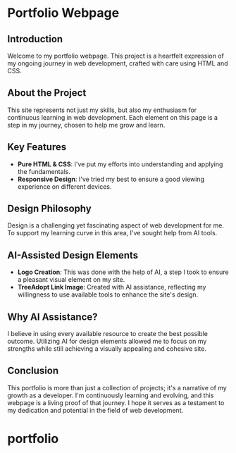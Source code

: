 # Portfolio Webpage

## Introduction

Welcome to my portfolio webpage. This project is a heartfelt expression of my ongoing journey in web development, crafted with care using HTML and CSS.

## About the Project

This site represents not just my skills, but also my enthusiasm for continuous learning in web development. Each element on this page is a step in my journey, chosen to help me grow and learn.

## Key Features

- **Pure HTML & CSS**: I've put my efforts into understanding and applying the fundamentals.
- **Responsive Design**: I've tried my best to ensure a good viewing experience on different devices.

## Design Philosophy

Design is a challenging yet fascinating aspect of web development for me. To support my learning curve in this area, I've sought help from AI tools.

## AI-Assisted Design Elements

- **Logo Creation**: This was done with the help of AI, a step I took to ensure a pleasant visual element on my site.
- **TreeAdopt Link Image**: Created with AI assistance, reflecting my willingness to use available tools to enhance the site's design.

## Why AI Assistance?

I believe in using every available resource to create the best possible outcome. Utilizing AI for design elements allowed me to focus on my strengths while still achieving a visually appealing and cohesive site.

## Conclusion

This portfolio is more than just a collection of projects; it's a narrative of my growth as a developer. I'm continuously learning and evolving, and this webpage is a living proof of that journey. I hope it serves as a testament to my dedication and potential in the field of web development.
# portfolio
